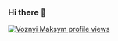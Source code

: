 ### Hi there 👋
[![Voznyi Maksym profile views](https://u8views.com/api/v1/github/profiles/58691811/views/day-week-month-total-count.svg)](https://u8views.com/github/GameMax)
